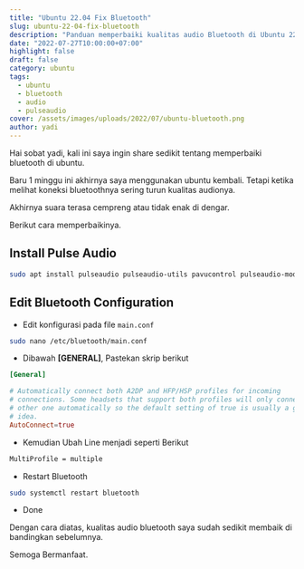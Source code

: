 ```yaml
---
title: "Ubuntu 22.04 Fix Bluetooth"
slug: ubuntu-22-04-fix-bluetooth
description: "Panduan memperbaiki kualitas audio Bluetooth di Ubuntu 22.04: instalasi pulseaudio, konfigurasi Bluetooth dan restart layanan untuk koneksi optimal."
date: "2022-07-27T10:00:00+07:00"
highlight: false
draft: false
category: ubuntu
tags:
  - ubuntu
  - bluetooth
  - audio
  - pulseaudio
cover: /assets/images/uploads/2022/07/ubuntu-bluetooth.png
author: yadi
---
```


Hai sobat yadi, kali ini saya ingin share sedikit tentang memperbaiki bluetooth di ubuntu.

Baru 1 minggu ini akhirnya saya menggunakan ubuntu kembali. Tetapi ketika melihat koneksi bluetoothnya sering turun kualitas audionya.

Akhirnya suara terasa cempreng atau tidak enak di dengar.

Berikut cara memperbaikinya.

## Install Pulse Audio

```bash
sudo apt install pulseaudio pulseaudio-utils pavucontrol pulseaudio-module-bluetooth
```

## Edit Bluetooth Configuration

- Edit konfigurasi pada file `main.conf`

```bash
sudo nano /etc/bluetooth/main.conf
```

- Dibawah **[GENERAL]**, Pastekan skrip berikut

```conf
[General]

# Automatically connect both A2DP and HFP/HSP profiles for incoming
# connections. Some headsets that support both profiles will only connect the
# other one automatically so the default setting of true is usually a good
# idea.
AutoConnect=true
```

- Kemudian Ubah Line menjadi seperti Berikut

```bash
MultiProfile = multiple
```

- Restart Bluetooth

```bash
sudo systemctl restart bluetooth
```

- Done

Dengan cara diatas, kualitas audio bluetooth saya sudah sedikit membaik di bandingkan sebelumnya.

Semoga Bermanfaat.
